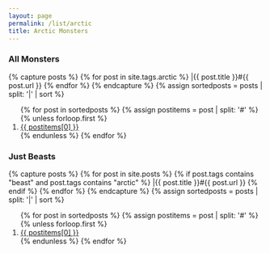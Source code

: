 ```yaml
---
layout: page
permalink: /list/arctic
title: Arctic Monsters
---
```


### All Monsters

{% capture posts %}
  {% for post in site.tags.arctic %}
    |{{ post.title }}#{{ post.url }}
  {% endfor %}
{% endcapture %}
{% assign sortedposts = posts | split: '|' | sort %}
<ol>
{% for post in sortedposts %}
{% assign postitems = post | split: '#' %}
{% unless forloop.first %}
  <li> <a href="{{ postitems[1] }}"> {{ postitems[0] }}</a></li>
{% endunless %}
{% endfor %}
</ol>

### Just Beasts

{% capture posts %}
{% for post in site.posts %}
    {% if post.tags contains "beast" and post.tags contains "arctic" %}
    |{{ post.title }}#{{ post.url }}
    {% endif %}
{% endfor %}
{% endcapture %}
{% assign sortedposts = posts | split: '|' | sort %}
<ol>
{% for post in sortedposts %}
{% assign postitems = post | split: '#' %}
{% unless forloop.first %}
  <li> <a href="{{ postitems[1] }}"> {{ postitems[0] }}</a></li>
{% endunless %}
{% endfor %}
</ol>
